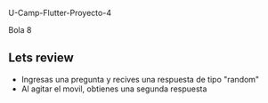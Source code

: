 U-Camp-Flutter-Proyecto-4

Bola 8
## Lets review
- Ingresas una pregunta y recives una respuesta de tipo "random"
- Al agitar el movil, obtienes una segunda respuesta
